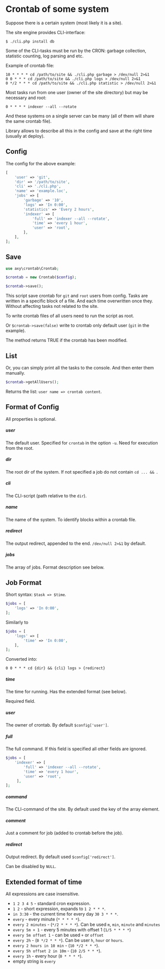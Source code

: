 # Crontab of some system

Suppose there is a certain system (most likely it is a site).

The site engine provides CLI-interface:

```
$ ./cli.php install db
```

Some of the CLI-tasks must be run by the CRON: garbage collection, statistic counting, log parsing and etc.

Example of crontab file:

```
10 * * * * cd /path/to/site && ./cli.php garbage > /dev/null 2>&1
0 0 * * * cd /path/to/site && ./cli.php logs > /dev/null 2>&1
0 */2 * * * cd /path/to/site && ./cli.php statistic > /dev/null 2>&1
```

Most tasks run from one user (owner of the site directory) but may be necessary and root:

```
0 * * * * indexer --all --rotate
```

And these systems on a single server can be many (all of them will share the same crontab file).

Library allows to describe all this in the config and save at the right time (usually at deploy).

## Config

The config for the above example:

```php
[
    'user' => 'git',
    'dir' => '/path/to/site',
    'cli' => './cli.php',
    'name' => 'example.loc',
    'jobs' => [
        'garbage' => '10',
        'logs' => 'In 0:00',
        'statistics' => 'Every 2 hours',
        'indexer' => [
            'full' => 'indexer --all --rotate',
            'time' => 'every 1 hour',
            'user' => 'root',
        ],
    ],
];
```

## Save

```php
use axy\crontab\Crontab;

$crontab = new Crontab($config);

$crontab->save();
```

This script save crontab for `git` and `root` users from config.
Tasks are written in a specific block of a file.
And each time overwritten once they.
Without affecting tasks not related to the site.

To write crontab files of all users need to run the script as root.

Or `$crontab->save(false)` write to crontab only default user (`git` in the example).

The method returns TRUE if the crontab has been modified.

## List

Or, you can simply print all the tasks to the console.
And then enter them manually.

```php
$crontab->getAllUsers();
```

Returns the list: `user name => crontab content`.

## Format of Config

All properties is optional.

##### user

The default user.
Specified for `crontab` in the option `-u`.
Need for execution from the root.

##### dir

The root dir of the system.
If not specified a job do not contain `cd ... && `.

##### cli

The CLI-script (path relative to the `dir`).

##### name

The name of the system.
To identify blocks within a crontab file.

##### redirect

The output redirect, appended to the end.
`/dev/null 2>&1` by default.

##### jobs

The array of jobs.
Format description see below.

## Job Format

Short syntax: `$task => $time`.

```php
$jobs = [
    'logs' => 'In 0:00',
];
```

Similarly to

```php
$jobs = [
    'logs' => [
        'time' => 'In 0:00',
    ],
];
```

Converted into:

```
0 0 * * * cd {dir} && {cli} logs > {redirect}
```

##### time

The time for running.
Has the extended format (see below).

Required field.

##### user

The owner of crontab.
By default `$config['user']`.

##### full

The full command.
If this field is specified all other fields are ignored.

```php
$jobs = [
    'indexer' => [
        'full' => 'indexer --all --rotate',
        'time' => 'every 1 hour',
        'user' => 'root',
     ],
];
```

##### command

The CLI-command of the site.
By default used the key of the array element.

##### comment

Just a comment for job (added to crontab before the job).

##### redirect

Output redirect.
By default used `$config['redirect']`.

Can be disabled by `NULL`.

## Extended format of time

All expressions are case insensitive.

* `1 2 3 4 5` - standard cron expression.
* `1 2` - short expression, expands to `1 2 * * *`.
* `in 3:30` - the current time for every day `30 3 * * *`.
* `every` - every minute (`* * * * *`).
* `every 2 minutes` - (`*/2 * * * *`). Can be used `m`, `min`, `minute` and `minutes`
* `every 5m + 1` - every 5 minutes with offset 1 (`1/5 * * * *`)
* `every 5m offset 1` - can be used `+` or `offset`
* `every 2h` - (`0 */2 * * *`). Can be user `h`, `hour` or `hours`.
* `every 2 hours in 10 min` - (`10 */2 * * *`).
* `every 5h offset 2 in 10m` - (`10 2/5 * * *`).
* `every 1h` - every hour (`0 * * * *`).
* empty string is `every`